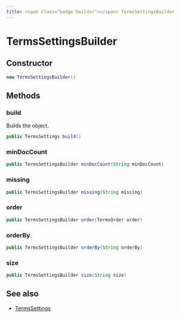 ```yaml
---
title: <span class="badge builder"></span> TermsSettingsBuilder
---
```

# <span class="badge builder"></span> TermsSettingsBuilder

## Constructor

```java
new TermsSettingsBuilder()
```
## Methods

### <span class="badge object-method"></span> build

Builds the object.

```java
public TermsSettings build()
```

### <span class="badge object-method"></span> minDocCount

```java
public TermsSettingsBuilder minDocCount(String minDocCount)
```

### <span class="badge object-method"></span> missing

```java
public TermsSettingsBuilder missing(String missing)
```

### <span class="badge object-method"></span> order

```java
public TermsSettingsBuilder order(TermsOrder order)
```

### <span class="badge object-method"></span> orderBy

```java
public TermsSettingsBuilder orderBy(String orderBy)
```

### <span class="badge object-method"></span> size

```java
public TermsSettingsBuilder size(String size)
```

## See also

 * <span class="badge object-type-class"></span> [TermsSettings](./object-TermsSettings.md)

